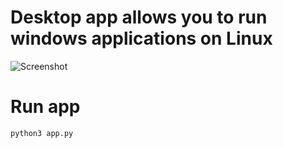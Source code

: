 
# Desktop app allows you to run windows applications on Linux

![Screenshot](https://user-images.githubusercontent.com/86805843/164485628-1272c413-ec9d-4e10-8d91-ea1dd9d502d2.png)


# Run app
```
python3 app.py
```


